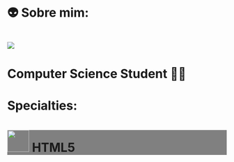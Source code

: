 # 👽 Sobre mim:
# <div> <a href="https://www.linkedin.com/in/seu-usuário-linkedln-aqui" target="_blank"><img loading="lazy" src="https://img.shields.io/badge/-LinkedIn-%230077B5?style=for-the-badge&logo=linkedin&logoColor=white" target="_blank"></a> <div/>
# Computer Science Student 🧑‍💻
# Specialties:
# <div style = "background-color: gray;"> <img src="https://cdn.jsdelivr.net/gh/devicons/devicon@latest/icons/html5/html5-original.svg" width="50" height="50" /> HTML5<div/>
          
          

